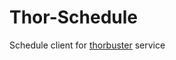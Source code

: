 Thor-Schedule
======
Schedule client for [thorbuster](https://github.com/teambition/thorbuster) service
